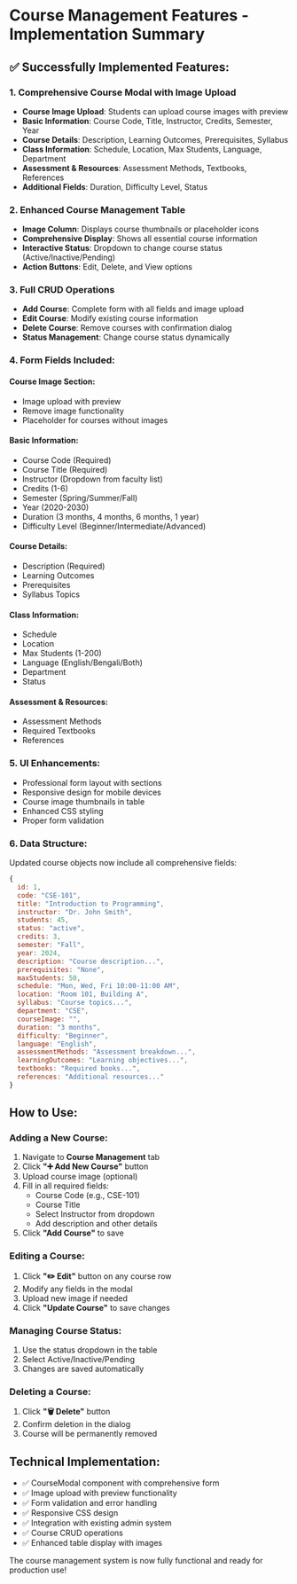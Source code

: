 # Course Management Features - Implementation Summary

## ✅ **Successfully Implemented Features:**

### **1. Comprehensive Course Modal with Image Upload**

- **Course Image Upload**: Students can upload course images with preview
- **Basic Information**: Course Code, Title, Instructor, Credits, Semester, Year
- **Course Details**: Description, Learning Outcomes, Prerequisites, Syllabus
- **Class Information**: Schedule, Location, Max Students, Language, Department
- **Assessment & Resources**: Assessment Methods, Textbooks, References
- **Additional Fields**: Duration, Difficulty Level, Status

### **2. Enhanced Course Management Table**

- **Image Column**: Displays course thumbnails or placeholder icons
- **Comprehensive Display**: Shows all essential course information
- **Interactive Status**: Dropdown to change course status (Active/Inactive/Pending)
- **Action Buttons**: Edit, Delete, and View options

### **3. Full CRUD Operations**

- **Add Course**: Complete form with all fields and image upload
- **Edit Course**: Modify existing course information
- **Delete Course**: Remove courses with confirmation dialog
- **Status Management**: Change course status dynamically

### **4. Form Fields Included:**

#### **Course Image Section:**

- Image upload with preview
- Remove image functionality
- Placeholder for courses without images

#### **Basic Information:**

- Course Code (Required)
- Course Title (Required)
- Instructor (Dropdown from faculty list)
- Credits (1-6)
- Semester (Spring/Summer/Fall)
- Year (2020-2030)
- Duration (3 months, 4 months, 6 months, 1 year)
- Difficulty Level (Beginner/Intermediate/Advanced)

#### **Course Details:**

- Description (Required)
- Learning Outcomes
- Prerequisites
- Syllabus Topics

#### **Class Information:**

- Schedule
- Location
- Max Students (1-200)
- Language (English/Bengali/Both)
- Department
- Status

#### **Assessment & Resources:**

- Assessment Methods
- Required Textbooks
- References

### **5. UI Enhancements:**

- Professional form layout with sections
- Responsive design for mobile devices
- Course image thumbnails in table
- Enhanced CSS styling
- Proper form validation

### **6. Data Structure:**

Updated course objects now include all comprehensive fields:

```javascript
{
  id: 1,
  code: "CSE-101",
  title: "Introduction to Programming",
  instructor: "Dr. John Smith",
  students: 45,
  status: "active",
  credits: 3,
  semester: "Fall",
  year: 2024,
  description: "Course description...",
  prerequisites: "None",
  maxStudents: 50,
  schedule: "Mon, Wed, Fri 10:00-11:00 AM",
  location: "Room 101, Building A",
  syllabus: "Course topics...",
  department: "CSE",
  courseImage: "",
  duration: "3 months",
  difficulty: "Beginner",
  language: "English",
  assessmentMethods: "Assessment breakdown...",
  learningOutcomes: "Learning objectives...",
  textbooks: "Required books...",
  references: "Additional resources..."
}
```

## **How to Use:**

### **Adding a New Course:**

1. Navigate to **Course Management** tab
2. Click **"➕ Add New Course"** button
3. Upload course image (optional)
4. Fill in all required fields:
   - Course Code (e.g., CSE-101)
   - Course Title
   - Select Instructor from dropdown
   - Add description and other details
5. Click **"Add Course"** to save

### **Editing a Course:**

1. Click **"✏️ Edit"** button on any course row
2. Modify any fields in the modal
3. Upload new image if needed
4. Click **"Update Course"** to save changes

### **Managing Course Status:**

1. Use the status dropdown in the table
2. Select Active/Inactive/Pending
3. Changes are saved automatically

### **Deleting a Course:**

1. Click **"🗑️ Delete"** button
2. Confirm deletion in the dialog
3. Course will be permanently removed

## **Technical Implementation:**

- ✅ CourseModal component with comprehensive form
- ✅ Image upload with preview functionality
- ✅ Form validation and error handling
- ✅ Responsive CSS design
- ✅ Integration with existing admin system
- ✅ Course CRUD operations
- ✅ Enhanced table display with images

The course management system is now fully functional and ready for production use!
